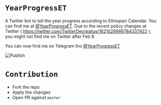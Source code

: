 # `YearProgressET`

A Twitter bot to tell the year progress according to Ethiopian Calendar. You can find me at [@YearProgressET](https://twitter.com/yearprogresset). 
Due to the recent policy changes at Twitter ( https://twitter.com/TwitterDev/status/1621026986784337922 ), you might not find me on Twitter after Feb 9. 

You can now find me on Telegram tho [@YearProgressET](https://t.me/+6AYqUHshU5Q0N2Y8)

![Publish](https://github.com/brookmg/YearProgressET/workflows/Publish/badge.svg?event=schedule)

# `Contribution` 
- Fork the repo
- Apply the changes
- Open PR against `master`
